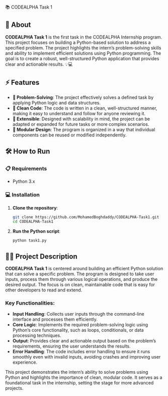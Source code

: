  📚 CODEALPHA Task 1

## 🚀 About
**CODEALPHA Task 1** is the first task in the CODEALPHA Internship program. This project focuses on building a Python-based solution to address a specified problem. The project highlights the intern’s problem-solving skills and ability to implement efficient solutions using Python programming. The goal is to create a robust, well-structured Python application that provides clear and actionable results. 💡💻

## ⚡ Features
- **🧠 Problem-Solving**: The project effectively solves a defined task by applying Python logic and data structures.
- **📄 Clean Code**: The code is written in a clean, well-structured manner, making it easy to understand and follow for anyone reviewing it.
- **🔄 Extensible**: Designed with scalability in mind, the project can be adapted or expanded for future tasks or more complex scenarios.
- **🔧 Modular Design**: The program is organized in a way that individual components can be reused or modified independently.

## 🛠️ How to Run

### 📋 Requirements
- Python 3.x

### 💻 Installation

1. **Clone the repository**:
   ```bash
   git clone https://github.com/MohamedBoghdaddy/CODEALPHA-Task1.git
   cd CODEALPHA-Task1
   ```

2. **Run the Python script**:
   ```bash
   python task1.py
   ```

## 🧑‍💻 Project Description

**CODEALPHA Task 1** is centered around building an efficient Python solution that can solve a specific problem. The program is designed to take user inputs, process them through various logical operations, and produce the desired output. The focus is on clean, maintainable code that is easy for other developers to read and extend.

### Key Functionalities:
- **Input Handling**: Collects user inputs through the command-line interface and processes them efficiently.
- **Core Logic**: Implements the required problem-solving logic using Python’s core functionality, such as loops, conditionals, or data processing techniques.
- **Output**: Provides clear and actionable output based on the problem’s requirements, ensuring the user understands the results.
- **Error Handling**: The code includes error handling to ensure it runs smoothly even with invalid inputs, avoiding crashes and improving user experience.

This project demonstrates the intern’s ability to solve problems using Python and highlights the importance of clean, modular code. It serves as a foundational task in the internship, setting the stage for more advanced projects.
